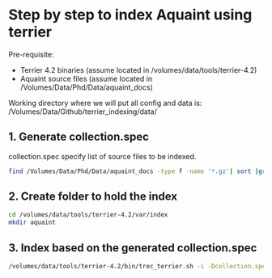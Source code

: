 # Step by step to index Aquaint using terrier

Pre-requisite:
* Terrier 4.2 binaries (assume located in /volumes/data/tools/terrier-4.2)
* Aquaint source files (assume located in /Volumes/Data/Phd/Data/aquaint_docs)

Working directory where we will put all config and data is:
/Volumes/Data/Github/terrier_indexing/data/

## 1. Generate collection.spec
collection.spec specify list of source files to be indexed.
```bash
find /Volumes/Data/Phd/Data/aquaint_docs -type f -name '*.gz'| sort |grep -v info > /Volumes/Data/Github/terrier_indexing/data/collection_aquaint.spec
```

## 2. Create folder to hold the index
```bash
cd /volumes/data/tools/terrier-4.2/var/index
mkdir aquaint
```

## 3. Index based on the generated collection.spec
```bash
/volumes/data/tools/terrier-4.2/bin/trec_terrier.sh -i -Dcollection.spec=/Volumes/Data/Github/terrier_indexing/data/collection_aquaint.spec -Dterrier.index.path=/volumes/data/tools/terrier-4.2/var/index/aquaint/ -DTrecDocTags.doctag=DOC -DTrecDocTags.idtag=DOCNO -DTrecDocTags.skip=DOCHDR,DOCTYPE,HEADER,SLUG,DATE_TIME -DFieldTags.process=HEADLINE,TEXT -DTrecDocTags.casesensitive=false -Dstopwords.filename=stopword-list.txt -Dtermpipelines=Stopwords,PorterStemmer
```

